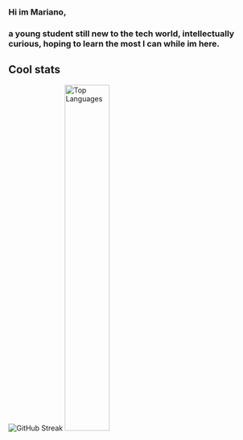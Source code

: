 ### Hi im Mariano,
### a young student still new to the tech world, intellectually curious, hoping to learn the most I can while im here.
<div id="stats">
  <h2>Cool stats</h2>
  <img src="https://streak-stats.demolab.com?user=[bvlmari]&theme=transparent&fire=EB5454" alt="GitHub Streak"/>
  <img src="https://github-readme-stats.vercel.app/api/top-langs/?username=bvlmari&layout=compact&theme=vision-friendly-dark" alt="Top Languages" width="42%" height="42%"/>
</div>
<!--
**bvlmari/bvlmari** is a ✨ _special_ ✨ repository because its `README.md` (this file) appears on your GitHub profile.

Here are some ideas to get you started:

- 🔭 I’m currently working on ...
- 🌱 I’m currently learning ...
- 👯 I’m looking to collaborate on ...
- 🤔 I’m looking for help with ...
- 💬 Ask me about ...
- 📫 How to reach me: ...
- 😄 Pronouns: ...
- ⚡ Fun fact: ...
-->
